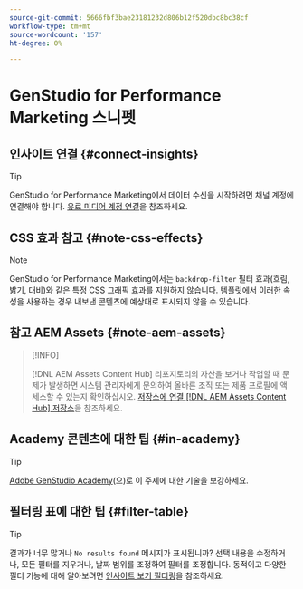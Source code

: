 ```yaml
---
source-git-commit: 5666fbf3bae23181232d806b12f520dbc8bc38cf
workflow-type: tm+mt
source-wordcount: '157'
ht-degree: 0%

---
```

# GenStudio for Performance Marketing 스니펫

## 인사이트 연결 {#connect-insights}

>[!TIP]
>
>GenStudio for Performance Marketing에서 데이터 수신을 시작하려면 채널 계정에 연결해야 합니다. [유료 미디어 계정 연결](/help/user-guide/connectors/connect-channel.md)을 참조하세요.

## CSS 효과 참고 {#note-css-effects}

>[!NOTE]
>
>GenStudio for Performance Marketing에서는 `backdrop-filter` 필터 효과(흐림, 밝기, 대비)와 같은 특정 CSS 그래픽 효과를 지원하지 않습니다. 템플릿에서 이러한 속성을 사용하는 경우 내보낸 콘텐츠에 예상대로 표시되지 않을 수 있습니다.

## 참고 AEM Assets {#note-aem-assets}

>[!INFO]
>
>[!DNL AEM Assets Content Hub] 리포지토리의 자산을 보거나 작업할 때 문제가 발생하면 시스템 관리자에게 문의하여 올바른 조직 또는 제품 프로필에 액세스할 수 있는지 확인하십시오. [저장소에 연결 [!DNL AEM Assets Content Hub] 저장소](/help/user-guide/content/connect-aem-repo.md)을 참조하세요.

## Academy 콘텐츠에 대한 팁 {#in-academy}

>[!TIP]
>
>[Adobe GenStudio Academy](https://learningmanager.adobe.com/genstudioacademy)&#x200B;(으)로 이 주제에 대한 기술을 보강하세요.

## 필터링 표에 대한 팁 {#filter-table}

>[!TIP]
>
>결과가 너무 많거나 `No results found` 메시지가 표시됩니까? 선택 내용을 수정하거나, 모든 필터를 지우거나, 날짜 범위를 조정하여 필터를 조정합니다. 동적이고 다양한 필터 기능에 대해 알아보려면 [인사이트 보기 필터링](/help/user-guide/insights/filter-views.md)을 참조하세요.
